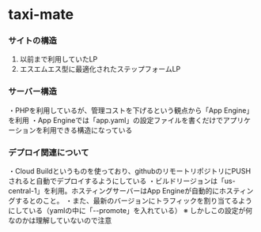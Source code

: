 # taxi-mate

### サイトの構造
1. 以前まで利用していたLP
2. エスエムエス型に最適化されたステップフォームLP

### サーバー構造
・PHPを利用しているが、管理コストを下げるという観点から「App Engine」を利用
・App Engineでは「app.yaml」の設定ファイルを書くだけでアプリケーションを利用できる構造になっている

### デプロイ関連について
・Cloud Buildというものを使っており、githubのリモートリポジトリにPUSHされると自動でデプロイするようにしている
・ビルドリージョンは「us-central-1」を利用。ホスティングサーバーはApp Engineが自動的にホスティングするとのこと。
・また、最新のバージョンにトラフィックを割り当てるようにしている（yamlの中に「--promote」を入れている）
※ しかしこの設定が何なのかは理解していないので注意
